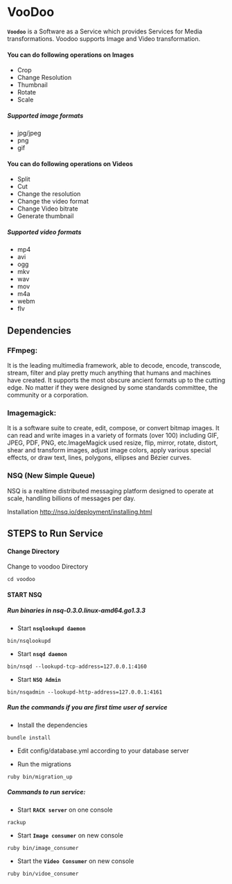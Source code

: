VooDoo
======

**`Voodoo`** is a Software as a Service which provides Services for Media transformations. Voodoo supports Image and Video transformation.

#### You can do following operations on Images
* Crop
* Change Resolution
* Thumbnail
* Rotate
* Scale

##### Supported image formats
* jpg/jpeg
* png
* gif

#### You can do following operations on Videos
* Split
* Cut
* Change the resolution
* Change the video format
* Change Video bitrate
* Generate thumbnail

##### Supported video formats
* mp4
* avi
* ogg
* mkv
* wav
* mov
* m4a
* webm
* flv

Dependencies
------------

### FFmpeg:
It is the leading multimedia framework, able to decode, encode, transcode, stream, filter and play pretty much anything that humans and machines have created. It supports the most obscure ancient formats up to the cutting edge. No matter if they were designed by some standards committee, the community or a corporation.

### Imagemagick:
It is a software suite to create, edit, compose, or convert bitmap images. It can read and write images in a variety of formats (over 100) including GIF, JPEG, PDF, PNG, etc.ImageMagick used resize, flip, mirror, rotate, distort, shear and transform images, adjust image colors, apply various special effects, or draw text, lines, polygons, ellipses and Bézier curves.

### NSQ (New Simple Queue)
NSQ is a realtime distributed messaging platform designed to operate at scale, handling billions of messages per day.

Installation
http://nsq.io/deployment/installing.html

STEPS to Run Service
--------------------

#### Change Directory

Change to voodoo Directory
```Shell
cd voodoo
```

#### START NSQ

##### Run binaries in nsq-0.3.0.linux-amd64.go1.3.3


* Start **`nsqlookupd daemon`** 
```Shell
bin/nsqlookupd
```
* Start **`nsqd daemon`**
```Shell
bin/nsqd --lookupd-tcp-address=127.0.0.1:4160
```
* Start **`NSQ Admin`**
```Shell
bin/nsqadmin --lookupd-http-address=127.0.0.1:4161
```


##### Run the commands if you are first time user of service 

* Install the dependencies
```Shell
bundle install
```
* Edit config/database.yml according to your database server

* Run the migrations

```Shell
ruby bin/migration_up
```


##### Commands to run service:

* Start **`RACK server`** on one console
```Shell
rackup
```
* Start **`Image consumer`** on new console
```Shell
ruby bin/image_consumer
```
* Start the **`Video Consumer`** on new console
```Shell
ruby bin/vidoe_consumer
```
